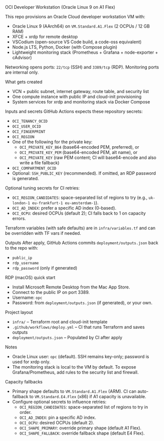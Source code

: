 OCI Developer Workstation (Oracle Linux 9 on A1 Flex)

This repo provisions an Oracle Cloud developer workstation VM with:
- Oracle Linux 9 (AArch64) on `VM.Standard.A1.Flex` (2 OCPUs / 12 GB RAM)
- XFCE + xrdp for remote desktop
- VSCodium (open-source VS Code build, a code-oss equivalent)
- Node.js LTS, Python, Docker (with Compose plugin)
- Lightweight monitoring stack (Prometheus + Grafana + node-exporter + cAdvisor)

Networking opens ports: `22/tcp` (SSH) and `3389/tcp` (RDP). Monitoring ports are internal only.

What gets created
- VCN + public subnet, internet gateway, route table, and security list
- One compute instance with public IP and cloud-init provisioning
- System services for xrdp and monitoring stack via Docker Compose

Inputs and secrets
GitHub Actions expects these repository secrets:
- `OCI_TENANCY_OCID`
- `OCI_USER_OCID`
- `OCI_FINGERPRINT`
- `OCI_REGION`
- One of the following for the private key:
  - `OCI_PRIVATE_KEY_B64` (base64-encoded PEM, preferred), or
  - `OCI_PRIVATE_KEY_PEM` (base64-encoded PEM, alt name), or
  - `OCI_PRIVATE_KEY` (raw PEM content; CI will base64-encode and also write a file fallback)
- `OCI_COMPARTMENT_OCID`
- Optional: `SSH_PUBLIC_KEY` (recommended). If omitted, an RDP password is generated.

Optional tuning secrets for CI retries:
- `OCI_REGION_CANDIDATES`: space-separated list of regions to try (e.g., `uk-london-1 eu-frankfurt-1 eu-amsterdam-1`).
- `OCI_AD_INDEX`: prefer a specific AD index (0-based).
- `OCI_OCPU`: desired OCPUs (default 2); CI falls back to 1 on capacity errors.

Terraform variables (with safe defaults) are in `infra/variables.tf` and can be overridden with TF vars if needed.

Outputs
After apply, GitHub Actions commits `deployment/outputs.json` back to the repo with:
- `public_ip`
- `rdp_username`
- `rdp_password` (only if generated)

RDP (macOS) quick start
- Install Microsoft Remote Desktop from the Mac App Store.
- Connect to the public IP on port 3389.
- Username: `opc`
- Password: from `deployment/outputs.json` (if generated), or your own.

Project layout
- `infra/` – Terraform root and cloud-init template
- `.github/workflows/deploy.yml` – CI that runs Terraform and saves outputs
- `deployment/outputs.json` – Populated by CI after apply

Notes
- Oracle Linux user: `opc` (default). SSH remains key-only; password is used for xrdp only.
- The monitoring stack is local to the VM by default. To expose Grafana/Prometheus, add rules to the security list and firewall.

Capacity fallbacks
- Primary shape defaults to `VM.Standard.A1.Flex` (ARM). CI can auto-fallback to `VM.Standard.E4.Flex` (x86) if A1 capacity is unavailable.
- Configure optional secrets to influence retries:
  - `OCI_REGION_CANDIDATES`: space-separated list of regions to try in order.
  - `OCI_AD_INDEX`: pin a specific AD index.
  - `OCI_OCPU`: desired OCPUs (default 2).
  - `OCI_SHAPE_PRIMARY`: override primary shape (default A1 Flex).
  - `OCI_SHAPE_FALLBACK`: override fallback shape (default E4 Flex).
